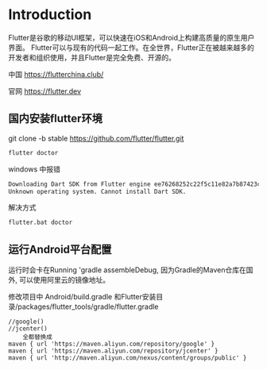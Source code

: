 # Introduction

Flutter是谷歌的移动UI框架，可以快速在iOS和Android上构建高质量的原生用户界面。 Flutter可以与现有的代码一起工作。在全世界，Flutter正在被越来越多的开发者和组织使用，并且Flutter是完全免费、开源的。


中国 https://flutterchina.club/

官网 https://flutter.dev

## 国内安装flutter环境
git clone -b stable https://github.com/flutter/flutter.git


``` bash
flutter doctor
```

windows 中报错
``` bash
Downloading Dart SDK from Flutter engine ee76268252c22f5c11e82a7b87423ca3982e51a7...
Unknown operating system. Cannot install Dart SDK.
```

解决方式
``` bash
flutter.bat doctor
```

## 运行Android平台配置
运行时会卡在Running 'gradle assembleDebug, 因为Gradle的Maven仓库在国外, 可以使用阿里云的镜像地址。

修改项目中 Android/build.gradle
和Flutter安装目录/packages/flutter_tools/gradle/flutter.gradle
```
//google()
//jcenter()
    全都替换成
maven { url 'https://maven.aliyun.com/repository/google' }
maven { url 'https://maven.aliyun.com/repository/jcenter' }
maven { url 'http://maven.aliyun.com/nexus/content/groups/public' }
```
